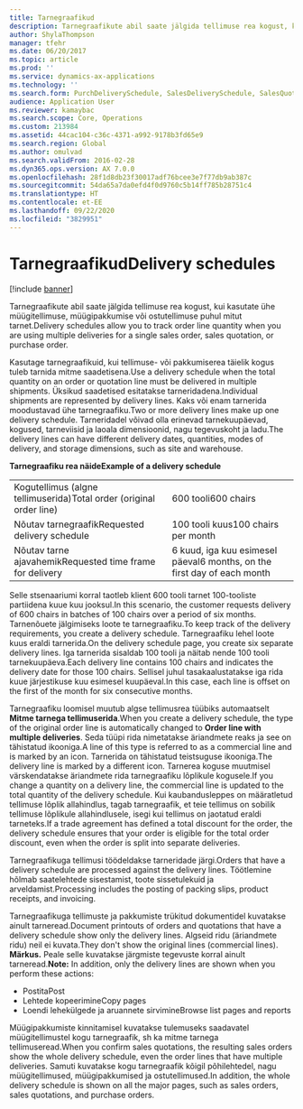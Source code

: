 ```yaml
---
title: Tarnegraafikud
description: Tarnegraafikute abil saate jälgida tellimuse rea kogust, kui kasutate ühe müügitellimuse, müügipakkumise või ostutellimuse puhul mitut tarnet.
author: ShylaThompson
manager: tfehr
ms.date: 06/20/2017
ms.topic: article
ms.prod: ''
ms.service: dynamics-ax-applications
ms.technology: ''
ms.search.form: PurchDeliverySchedule, SalesDeliverySchedule, SalesQuotationDeliverySchedule, SalesQuotationDeliverySchedule
audience: Application User
ms.reviewer: kamaybac
ms.search.scope: Core, Operations
ms.custom: 213984
ms.assetid: 44cac104-c36c-4371-a992-9178b3fd65e9
ms.search.region: Global
ms.author: omulvad
ms.search.validFrom: 2016-02-28
ms.dyn365.ops.version: AX 7.0.0
ms.openlocfilehash: 28f1d8db23f30017adf76bcee3e7f77db9ab387c
ms.sourcegitcommit: 54da65a7da0efd4f0d9760c5b14ff785b28751c4
ms.translationtype: HT
ms.contentlocale: et-EE
ms.lasthandoff: 09/22/2020
ms.locfileid: "3829951"
---
```

# <a name="delivery-schedules"></a><span data-ttu-id="2d5d2-103">Tarnegraafikud</span><span class="sxs-lookup"><span data-stu-id="2d5d2-103">Delivery schedules</span></span>

[!include [banner](../includes/banner.md)]

<span data-ttu-id="2d5d2-104">Tarnegraafikute abil saate jälgida tellimuse rea kogust, kui kasutate ühe müügitellimuse, müügipakkumise või ostutellimuse puhul mitut tarnet.</span><span class="sxs-lookup"><span data-stu-id="2d5d2-104">Delivery schedules allow you to track order line quantity when you are using multiple deliveries for a single sales order, sales quotation, or purchase order.</span></span>

<span data-ttu-id="2d5d2-105">Kasutage tarnegraafikuid, kui tellimuse- või pakkumiserea täielik kogus tuleb tarnida mitme saadetisena.</span><span class="sxs-lookup"><span data-stu-id="2d5d2-105">Use a delivery schedule when the total quantity on an order or quotation line must be delivered in multiple shipments.</span></span> <span data-ttu-id="2d5d2-106">Üksikud saadetised esitatakse tarneridadena.</span><span class="sxs-lookup"><span data-stu-id="2d5d2-106">Individual shipments are represented by delivery lines.</span></span> <span data-ttu-id="2d5d2-107">Kaks või enam tarnerida moodustavad ühe tarnegraafiku.</span><span class="sxs-lookup"><span data-stu-id="2d5d2-107">Two or more delivery lines make up one delivery schedule.</span></span> <span data-ttu-id="2d5d2-108">Tarneridadel võivad olla erinevad tarnekuupäevad, kogused, tarneviisid ja laoala dimensioonid, nagu tegevuskoht ja ladu.</span><span class="sxs-lookup"><span data-stu-id="2d5d2-108">The delivery lines can have different delivery dates, quantities, modes of delivery, and storage dimensions, such as site and warehouse.</span></span>  

<span data-ttu-id="2d5d2-109">**Tarnegraafiku rea näide**</span><span class="sxs-lookup"><span data-stu-id="2d5d2-109">**Example of a delivery schedule**</span></span>

|                                   |                                          |
|-----------------------------------|------------------------------------------|
| <span data-ttu-id="2d5d2-110">Kogutellimus (algne tellimuserida)</span><span class="sxs-lookup"><span data-stu-id="2d5d2-110">Total order (original order line)</span></span> | <span data-ttu-id="2d5d2-111">600 tooli</span><span class="sxs-lookup"><span data-stu-id="2d5d2-111">600 chairs</span></span>                               |
| <span data-ttu-id="2d5d2-112">Nõutav tarnegraafik</span><span class="sxs-lookup"><span data-stu-id="2d5d2-112">Requested delivery schedule</span></span>       | <span data-ttu-id="2d5d2-113">100 tooli kuus</span><span class="sxs-lookup"><span data-stu-id="2d5d2-113">100 chairs per month</span></span>                     |
| <span data-ttu-id="2d5d2-114">Nõutav tarne ajavahemik</span><span class="sxs-lookup"><span data-stu-id="2d5d2-114">Requested time frame for delivery</span></span> | <span data-ttu-id="2d5d2-115">6 kuud, iga kuu esimesel päeval</span><span class="sxs-lookup"><span data-stu-id="2d5d2-115">6 months, on the first day of each month</span></span> |

<span data-ttu-id="2d5d2-116">Selle stsenaariumi korral taotleb klient 600 tooli tarnet 100-tooliste partiidena kuue kuu jooksul.</span><span class="sxs-lookup"><span data-stu-id="2d5d2-116">In this scenario, the customer requests delivery of 600 chairs in batches of 100 chairs over a period of six months.</span></span> <span data-ttu-id="2d5d2-117">Tarnenõuete jälgimiseks loote te tarnegraafiku.</span><span class="sxs-lookup"><span data-stu-id="2d5d2-117">To keep track of the delivery requirements, you create a delivery schedule.</span></span> <span data-ttu-id="2d5d2-118">Tarnegraafiku lehel loote kuus eraldi tarnerida.</span><span class="sxs-lookup"><span data-stu-id="2d5d2-118">On the delivery schedule page, you create six separate delivery lines.</span></span> <span data-ttu-id="2d5d2-119">Iga tarnerida sisaldab 100 tooli ja näitab nende 100 tooli tarnekuupäeva.</span><span class="sxs-lookup"><span data-stu-id="2d5d2-119">Each delivery line contains 100 chairs and indicates the delivery date for those 100 chairs.</span></span> <span data-ttu-id="2d5d2-120">Sellisel juhul tasakaalustatakse iga rida kuue järjestikuse kuu esimesel kuupäeval.</span><span class="sxs-lookup"><span data-stu-id="2d5d2-120">In this case, each line is offset on the first of the month for six consecutive months.</span></span>  

<span data-ttu-id="2d5d2-121">Tarnegraafiku loomisel muutub algse tellimusrea tüübiks automaatselt **Mitme tarnega tellimuserida**.</span><span class="sxs-lookup"><span data-stu-id="2d5d2-121">When you create a delivery schedule, the type of the original order line is automatically changed to **Order line with multiple deliveries**.</span></span> <span data-ttu-id="2d5d2-122">Seda tüüpi rida nimetatakse äriandmete reaks ja see on tähistatud ikooniga.</span><span class="sxs-lookup"><span data-stu-id="2d5d2-122">A line of this type is referred to as a commercial line and is marked by an icon.</span></span> <span data-ttu-id="2d5d2-123">Tarnerida on tähistatud teistsuguse ikooniga.</span><span class="sxs-lookup"><span data-stu-id="2d5d2-123">The delivery line is marked by a different icon.</span></span> <span data-ttu-id="2d5d2-124">Tarnerea koguse muutmisel värskendatakse äriandmete rida tarnegraafiku lõplikule kogusele.</span><span class="sxs-lookup"><span data-stu-id="2d5d2-124">If you change a quantity on a delivery line, the commercial line is updated to the total quantity of the delivery schedule.</span></span> <span data-ttu-id="2d5d2-125">Kui kaubandusleppes on määratletud tellimuse lõplik allahindlus, tagab tarnegraafik, et teie tellimus on sobilik tellimuse lõplikule allahindlusele, isegi kui tellimus on jaotatud eraldi tarneteks.</span><span class="sxs-lookup"><span data-stu-id="2d5d2-125">If a trade agreement has defined a total discount for the order, the delivery schedule ensures that your order is eligible for the total order discount, even when the order is split into separate deliveries.</span></span>  

<span data-ttu-id="2d5d2-126">Tarnegraafikuga tellimusi töödeldakse tarneridade järgi.</span><span class="sxs-lookup"><span data-stu-id="2d5d2-126">Orders that have a delivery schedule are processed against the delivery lines.</span></span> <span data-ttu-id="2d5d2-127">Töötlemine hõlmab saatelehtede sisestamist, toote sissetulekuid ja arveldamist.</span><span class="sxs-lookup"><span data-stu-id="2d5d2-127">Processing includes the posting of packing slips, product receipts, and invoicing.</span></span>  

<span data-ttu-id="2d5d2-128">Tarnegraafikuga tellimuste ja pakkumiste trükitud dokumentidel kuvatakse ainult tarneread.</span><span class="sxs-lookup"><span data-stu-id="2d5d2-128">Document printouts of orders and quotations that have a delivery schedule show only the delivery lines.</span></span> <span data-ttu-id="2d5d2-129">Algseid ridu (äriandmete ridu) neil ei kuvata.</span><span class="sxs-lookup"><span data-stu-id="2d5d2-129">They don't show the original lines (commercial lines).</span></span> <span data-ttu-id="2d5d2-130">**Märkus.** Peale selle kuvatakse järgmiste tegevuste korral ainult tarneread.</span><span class="sxs-lookup"><span data-stu-id="2d5d2-130">**Note:** In addition, only the delivery lines are shown when you perform these actions:</span></span>

-   <span data-ttu-id="2d5d2-131">Postita</span><span class="sxs-lookup"><span data-stu-id="2d5d2-131">Post</span></span>
-   <span data-ttu-id="2d5d2-132">Lehtede kopeerimine</span><span class="sxs-lookup"><span data-stu-id="2d5d2-132">Copy pages</span></span>
-   <span data-ttu-id="2d5d2-133">Loendi lehekülgede ja aruannete sirvimine</span><span class="sxs-lookup"><span data-stu-id="2d5d2-133">Browse list pages and reports</span></span>

<span data-ttu-id="2d5d2-134">Müügipakkumiste kinnitamisel kuvatakse tulemuseks saadavatel müügitellimustel kogu tarnegraafik, sh ka mitme tarnega tellimuseread.</span><span class="sxs-lookup"><span data-stu-id="2d5d2-134">When you confirm sales quotations, the resulting sales orders show the whole delivery schedule, even the order lines that have multiple deliveries.</span></span> <span data-ttu-id="2d5d2-135">Samuti kuvatakse kogu tarnegraafik kõigil põhilehtedel, nagu müügitellimused, müügipakkumised ja ostutellimused.</span><span class="sxs-lookup"><span data-stu-id="2d5d2-135">In addition, the whole delivery schedule is shown on all the major pages, such as sales orders, sales quotations, and purchase orders.</span></span>



